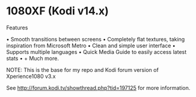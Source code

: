 1080XF (Kodi v14.x)
=============
Features


• Smooth transitions between screens
• Completely flat textures, taking inspiration from Microsoft Metro
• Clean and simple user interface
• Supports multiple languages
• Quick Media Guide to easily access latest stats
• + Much more.

NOTE: This is the base for my repo and Kodi forum version of Xperience1080 v3.x

See http://forum.kodi.tv/showthread.php?tid=197125 for more information.
